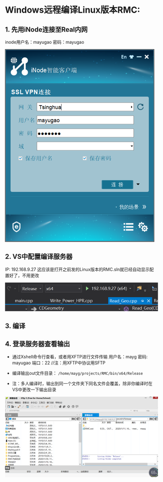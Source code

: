 # Windows远程编译Linux版本RMC:

## 1. 先用iNode连接至Real内网
inode用户名：mayugao
密码：mayugao

![](2020-02-05-16-27-12.png)

## 2. VS中配置编译服务器
IP: 192.168.9.27
这应该是打开之前发的Linux版本的RMC.sln就已经自动显示配置好了，不用更改

![](2020-02-05-16-26-25.png)

## 3. 编译
## 4. 登录服务器查看输出
* 通过Xshell命令行查看，或者用XFTP进行文件传输
用户名：mayg
密码: mayugao
端口：22
//注：用XFTP中协议用SFTP

* 编译输出out文件目录：
`/home/mayg/projects/RMC/bin/x64/Release`

* 注：多人编译时，输出到同一个文件夹下同名文件会覆盖，除非你编译时在VS中更改一下输出目录

![](2020-02-05-16-37-41.png)
